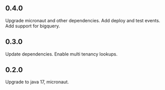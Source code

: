 
## 0.4.0

Upgrade micronaut and other dependencies. Add deploy and test events. Add support for bigquery.

## 0.3.0

Update dependencies. Enable multi tenancy lookups.

## 0.2.0

Upgrade to java 17, micronaut.
